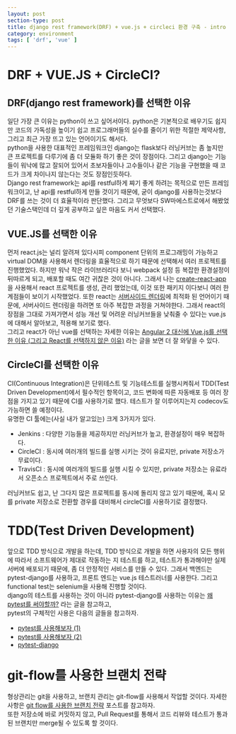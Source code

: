 ```yaml
---
layout: post
section-type: post
title: django rest framework(DRF) + vue.js + circleci 환경 구축 - intro
category: environment
tags: [ 'drf', 'vue' ]
---
```


# DRF + VUE.JS + CircleCI?

## DRF(django rest framework)를 선택한 이유

일단 가장 큰 이유는 python이 쓰고 싶어서이다. python은 기본적으로 배우기도 쉽지만 코드의 가독성을 높이기 쉽고 프로그래머들의 실수를 줄이기 위한 적절한 제약사항, 그리고 최근 가장 뜨고 있는 언어이기도 해서다.  
python을 사용한 대표적인 프레임워크인 django는 flask보다 러닝커브는 좀 높지만 큰 프로젝트를 다루기에 좀 더 모듈화 하기 좋은 것이 장점이다. 그리고 django는 기능들이 워낙에 많고 잘되어 있어서 초보자들이나 고수들이나 같은 기능을 구현했을 때 코드가 크게 차이나지 않는다는 것도 장점인듯하다.  
Django rest framework는 api를 restful하게 쨔기 좋게 하려는 목적으로 만든 프레임워크이고, 난 api를 restful하게 만들 것이기 때문에, 굳이 django를 사용하는것보다 DRF를 쓰는 것이 더 효율적이라 판단했다. 그리고 무엇보다 SW마에스트로에서 해봤었던 기술스택인데 더 깊게 공부하고 싶은 마음도 커서 선택했다.

## VUE.JS를 선택한 이유

먼저 react.js는 널리 알려져 있다시피 component 단위의 프로그래밍이 가능하고 virtual DOM을 사용해서 렌더링을 효율적으로 하기 때문에 선택해서 여러 프로젝트를 진행했었다. 하지만 워낙 작은 라이브러리다 보니 webpack 설정 등 복잡한 환경설정이 뒤따르게 되고, 배포할 때도 여간 귀찮은 것이 아니다. 그래서 나는 [create-react-app](https://github.com/facebookincubator/create-react-app)을 사용해서 react 프로젝트를 생성, 관리 했었는데, 이것 또한 패키지 이다보니 여러 한계점들이 보이기 시작했었다. 또한 react는 [서버사이드 렌더링](https://subicura.com/2016/06/20/server-side-rendering-with-react.html)에 최적화 된 언어이기 때문에, 서버사이드 렌더링을 하려면 또 아주 복잡한 과정을 거쳐야한다. 그래서 react의 장점을 그대로 가져가면서 성능 개선 및 어려운 러닝커브들을 낮춰줄 수 있다는 vue.js에 대해서 알아보고, 적용해 보기로 했다.  
그리고 react가 아닌 vue를 선택하는 자세한 이유는 [Angular 2 대신에 Vue.js를 선택한 이유 (그리고 React를 선택하지 않은 이유)](https://joshua1988.github.io/web-development/translation/why-we-moved-from-angular2-to-vuejs/) 라는 글을 보면 더 잘 와닿을 수 있다.

## CircleCI를 선택한 이유

CI(Continuous Integration)은 단위테스트 및 기능테스트를 실행시켜줘서 TDD(Test Driven Development)에서 필수적인 항목이고, 코드 변화에 따른 자동배포 등 여러 장점을 가지고 있기 때문에 CI를 사용하기로 했다. 테스트가 잘 이루어지는지 codecov도 가능하면 쓸 예정이다.  
유명한 CI 툴에는(사실 내가 알고있는) 크게 3가지가 있다.

 - Jenkins : 다양한 기능들을 제공하지만 러닝커브가 높고, 환경설정이 매우 복잡하다.
 - CircleCI : 동시에 여러개의 빌드를 실행 시키는 것이 유료지만, private 저장소가 무료이다.
 - TravisCI : 동시에 여러개의 빌드를 실행 시킬 수 있지만, private 저장소는 유료라서 오픈소스 프로젝트에서 주로 쓰인다.

러닝커브도 쉽고, 난 그다지 많은 프로젝트를 동시에 돌리지 않고 있기 때문에, 혹시 모를 private 저장소로 전환할 경우를 대비해서 circleCI를 사용하기로 결정했다.

# TDD(Test Driven Development)

앞으로 TDD 방식으로 개발을 하는데, TDD 방식으로 개발을 하면 사용자의 모든 행위에 따라서 소프트웨어가 제대로 작동하는 지 테스트를 하고, 테스트가 통과해야만 실제 서버에 배포되기 때문에, 좀 더 안정적인 서비스를 만들 수 있다. 그래서 백엔드는 pytest-django를 사용하고, 프론트 엔드는 vue.js 테스트러너를 사용한다. 그리고 functional test는 selenium을 사용해 진행할 것이다.  
django의 테스트를 사용하는 것이 아니라 pytest-django를 사용하는 이유는 [왜 pytest를 써야할까?](https://wkdtjsgur100.github.io/why-i-use-pytest/) 라는 글을 참고하고,  
pytest의 구체적인 사용은 다음의 글들을 참고하자.
- [pytest를 사용해보자 (1)](https://wkdtjsgur100.github.io/pytest-description-1/)
- [pytest를 사용해보자 (2)](https://wkdtjsgur100.github.io/pytest-description-2/)
- [pytest-django](https://wkdtjsgur100.github.io/pytest-django-descrption/)

# git-flow를 사용한 브랜치 전략

형상관리는 git을 사용하고, 브랜치 관리는 git-flow를 사용해서 작업할 것이다. 자세한 사항은 [git flow를 사용한 브랜치 전략](https://wkdtjsgur100.github.io/git-flow/) 포스트를 참고하자.  
또한 저장소에 바로 커밋하지 않고, Pull Request를 통해서 코드 리뷰와 테스트가 통과된 브랜치만 merge될 수 있도록 할 것이다.  

